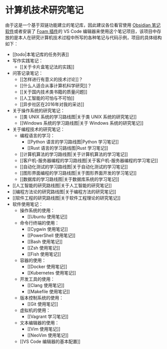 # 计算机技术研究笔记

由于这是一个基于双链功能建立的笔记库，因此建议各位看官使用 [Obsidian 笔记软件](https://obsidian.md/)或者安装了 [Foam 插件](https://foambubble.github.io/foam/)的 VS Code 编辑器来使用这个笔记项目，该项目中存放的是本人在研究计算机技术过程中所写的各种笔记与代码示例，项目的具体结构如下：

- [[todo|本笔记库的任务列表]]
- 写作实践笔记：
  - [[关于卡片盒笔记法的实践]]
- 问答记录笔记：
  - [[怎样进行有意义的技术讨论]]？
  - [[什么人适合从事计算机科学研究]]？
  - [[关于国内技术类书籍的质量问题]]
  - [[人工智能的可怕与不可怕]]
  - [[异步社区在2016年对我的采访]]
- 关于操作系统的研究笔记：
  - [[类 UNIX 系统的学习路线图|关于类 UNIX 系统的研究笔记]]
  - [[Windows 系统的学习路线图|关于 Windows 系统的研究笔记]]
- 关于编程技术的研究笔记：
  - 编程语言的学习：
    - [[Python 语言的学习路线图|Python 学习笔记]]
    - [[Rust 语言的学习路线图|Rust 学习笔记]]
  - [[计算机算法的学习路线图|关于计算机算法的学习笔记]]
  - [[客户机-服务器编程的学习路线图|关于客户机-服务器编程的学习笔记]]
  - [[自动化测试的学习路线图|关于自动化测试的学习笔记]]
  - [[图形界面编程的学习路线图|关于图形界面开发的学习笔记]]
  - [[数据库的学习路线图|关于数据库系统的学习笔记]]
- [[人工智能的研究路线图|关于人工智能的研究笔记]]
- [[编程方法论的研究路线图|关于编程方法的研究笔记]]
- [[软件工程的研究路线图|关于软件工程理论的研究笔记]]
- 软件使用笔记：
  - 操作系统的使用：
    - [[Ubuntu 使用笔记]]
  - 命令行终端的使用：
    - [[Cygwin 使用笔记]]
    - [[PowerShell 使用笔记]]
    - [[Bash 使用笔记]]
    - [[Zsh 使用笔记]]
    - [[Fish 使用笔记]]
  - 容器的使用：
    - [[Docker 使用笔记]]
    - [[Kubernetes 使用笔记]]
  - 开发工具的使用：
    - [[Clang 使用笔记]]
    - [[Makefile 使用笔记]]
  - 版本控制系统的使用：
    - [[Git 使用笔记]]
  - 虚拟机的使用：
    - [[Vagrant 学习笔记]]
  - 文本编辑器的使用：
    - [[Vim 使用笔记]]
    - [[NeoVim 使用笔记]]
  - [[VS Code 编辑器的基本配置]]
